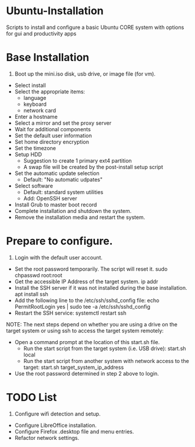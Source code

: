 # Ubuntu-Installation
Scripts to install and configure a basic Ubuntu CORE system with options for gui and productivity apps

# Base Installation
1. Boot up the mini.iso disk, usb drive, or image file (for vm).
- Select install
- Select the appropriate items:
   - language
   - keyboard
   - network card
- Enter a hostname
- Select a mirror and set the proxy server
- Wait for additional components
- Set the default user information
- Set home directory encryption
- Set the timezone
- Setup HDD
    - Suggestion to create 1 primary ext4 partition
    - A swap file will be created by the post-install setup script
- Set the automatic update selection
    - Default: "No automatic udpates"
- Select software
    - Default: standard system utilities
    - Add: OpenSSH server
- Install Grub to master boot record
- Complete installation and shutdown the system.
- Remove the installation media and restart the system.

# Prepare to configure.
1. Login with the default user account.
- Set the root password temporarily. The script will reset it.
        sudo chpasswd root:root
- Get the accessible IP Address of the target system.
        ip addr
- Install the SSH server if it was not installed during the base installation.
        apt install ssh
- Add the following line to the /etc/ssh/sshd_config file:
        echo PermitRootLogin yes | sudo tee -a /etc/ssh/sshd_config
- Restart the SSH service:
        systemctl restart ssh

 NOTE: The next steps depend on whether you are using a drive on the target system or using ssh to access the target system remotely:
- Open a command prompt at the location of this start.sh file.
    - Run the start script from the target system (i.e. USB drive):
   start.sh local
    - Run the start script from another system with network access to the target:
   start.sh target_system_ip_address
- Use the root password determined in step 2 above to login.


# TODO List
1. Configure wifi detection and setup.
- Configure LibreOffice installation.
- Configure Firefox .desktop file and menu entries.
- Refactor network settings.
